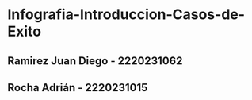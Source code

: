 # Infografia-Introduccion-Casos-de-Exito

## Ramirez  Juan Diego - 2220231062
## Rocha Adrián - 2220231015
